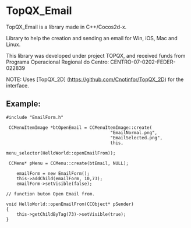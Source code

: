 TopQX_Email
===========

TopQX_Email is a library made in C++/Cocos2d-x.

Library to help the creation and sending an email for Win, iOS, Mac and Linux.

This library was developed under project TOPQX, and received funds from Programa Operacional Regional do Centro: CENTRO-07-0202-FEDER-022839


NOTE: Uses [TopQX_2D] (https://github.com/Cnotinfor/TopQX_2D) for  the interface.

Example: 
-----------

```
#include "EmailForm.h"

 CCMenuItemImage *btOpenEmail = CCMenuItemImage::create(
                                        "EmailNormal.png",
                                        "EmailSelected.png",
                                        this,
                                        menu_selector(HelloWorld::openEmailFrom));
										
 CCMenu* pMenu = CCMenu::create(btEmail, NULL);
 
 	emailForm = new EmailForm();
	this->addChild(emailForm, 10,73);
	emailForm->setVisible(false);
```

```
// function buton Open Email from.

void HelloWorld::openEmailFrom(CCObject* pSender)
{
	this->getChildByTag(73)->setVisible(true);
}
```